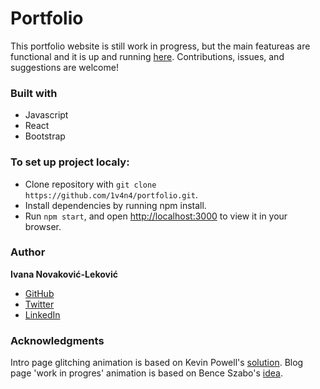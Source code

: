 # Portfolio
This portfolio website is still work in progress, but the main featureas are functional and it is up and running [here](https://portfoliooonecljnljuehv.herokuapp.com). 
Contributions, issues, and suggestions are welcome!

### Built with
 - Javascript
 - React
 - Bootstrap

### To set up project localy:
  - Clone repository with `git clone https://github.com/1v4n4/portfolio.git`.  
  - Install dependencies by running npm install.
  - Run `npm start`, and open [http://localhost:3000](http://localhost:3000) to view it in your browser.

### Author
**Ivana Novaković-Leković**

- [GitHub](https://github.com/1v4n4)
- [Twitter](https://twitter.com/_1v4n4)
- [LinkedIn](https://www.linkedin.com/in/1v4n4/)
 
### Acknowledgments
Intro page glitching animation is based on Kevin Powell's [solution](https://codepen.io/kevinpowell/pen/YzqerQm).
Blog page 'work in progres' animation is based on Bence Szabo's [idea](https://codepen.io/finnhvman/pen/BGmygj).
